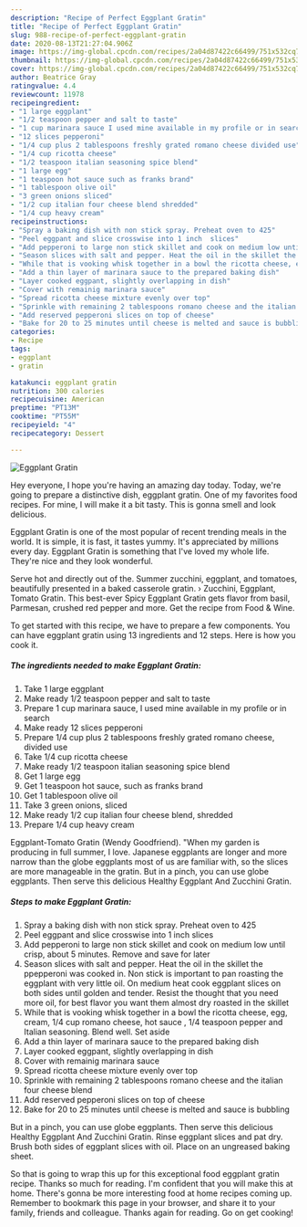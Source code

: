 ```yaml
---
description: "Recipe of Perfect Eggplant Gratin"
title: "Recipe of Perfect Eggplant Gratin"
slug: 988-recipe-of-perfect-eggplant-gratin
date: 2020-08-13T21:27:04.906Z
image: https://img-global.cpcdn.com/recipes/2a04d87422c66499/751x532cq70/eggplant-gratin-recipe-main-photo.jpg
thumbnail: https://img-global.cpcdn.com/recipes/2a04d87422c66499/751x532cq70/eggplant-gratin-recipe-main-photo.jpg
cover: https://img-global.cpcdn.com/recipes/2a04d87422c66499/751x532cq70/eggplant-gratin-recipe-main-photo.jpg
author: Beatrice Gray
ratingvalue: 4.4
reviewcount: 11978
recipeingredient:
- "1 large eggplant"
- "1/2 teaspoon pepper and salt to taste"
- "1 cup marinara sauce I used mine available in my profile or in search"
- "12 slices pepperoni"
- "1/4 cup plus 2 tablespoons freshly grated romano cheese divided use"
- "1/4 cup ricotta cheese"
- "1/2 teaspoon italian seasoning spice blend"
- "1 large egg"
- "1 teaspoon hot sauce such as franks brand"
- "1 tablespoon olive oil"
- "3 green onions sliced"
- "1/2 cup italian four cheese blend shredded"
- "1/4 cup heavy cream"
recipeinstructions:
- "Spray a baking dish with non stick spray. Preheat oven to 425"
- "Peel eggpant and slice crosswise into 1 inch  slices"
- "Add pepperoni to large non stick skillet and cook on medium low until crisp, about 5 minutes. Remove and save for later"
- "Season slices with salt and pepper. Heat the oil in the skillet the ppepperoni was cooked in. Non stick is important to pan roasting the eggplant with very little oil. On medium heat cook eggplant slices on both sides until golden and tender. Resist the thought that you need more oil, for best flavor you want them almost dry roasted in the skillet"
- "While that is vooking whisk together in a bowl the ricotta cheese, egg, cream, 1/4 cup romano cheese, hot sauce , 1/4 teaspoon pepper and Italian  seasoning. Blend well. Set aside"
- "Add a thin layer of marinara sauce to the prepared baking dish"
- "Layer cooked eggpant, slightly overlapping in dish"
- "Cover with remainig marinara sauce"
- "Spread ricotta cheese mixture evenly over top"
- "Sprinkle with remaining 2 tablespoons romano cheese and the italian four cheese blend"
- "Add reserved pepperoni slices on top of cheese"
- "Bake for 20 to 25 minutes until cheese is melted and sauce is bubbling"
categories:
- Recipe
tags:
- eggplant
- gratin

katakunci: eggplant gratin 
nutrition: 300 calories
recipecuisine: American
preptime: "PT13M"
cooktime: "PT55M"
recipeyield: "4"
recipecategory: Dessert

---
```



![Eggplant Gratin](https://img-global.cpcdn.com/recipes/2a04d87422c66499/751x532cq70/eggplant-gratin-recipe-main-photo.jpg)

Hey everyone, I hope you're having an amazing day today. Today, we're going to prepare a distinctive dish, eggplant gratin. One of my favorites food recipes. For mine, I will make it a bit tasty. This is gonna smell and look delicious.

Eggplant Gratin is one of the most popular of recent trending meals in the world. It is simple, it is fast, it tastes yummy. It's appreciated by millions every day. Eggplant Gratin is something that I've loved my whole life. They're nice and they look wonderful.

Serve hot and directly out of the. Summer zucchini, eggplant, and tomatoes, beautifully presented in a baked casserole gratin. › Zucchini, Eggplant, Tomato Gratin. This best-ever Spicy Eggplant Gratin gets flavor from basil, Parmesan, crushed red pepper and more. Get the recipe from Food &amp; Wine.


To get started with this recipe, we have to prepare a few components. You can have eggplant gratin using 13 ingredients and 12 steps. Here is how you cook it.

<!--inarticleads1-->

##### The ingredients needed to make Eggplant Gratin:

1. Take 1 large eggplant
1. Make ready 1/2 teaspoon pepper and salt to taste
1. Prepare 1 cup marinara sauce, I used mine available in my profile or in search
1. Make ready 12 slices pepperoni
1. Prepare 1/4 cup plus 2 tablespoons freshly grated romano cheese, divided use
1. Take 1/4 cup ricotta cheese
1. Make ready 1/2 teaspoon italian seasoning spice blend
1. Get 1 large egg
1. Get 1 teaspoon hot sauce, such as franks brand
1. Get 1 tablespoon olive oil
1. Take 3 green onions, sliced
1. Make ready 1/2 cup italian four cheese blend, shredded
1. Prepare 1/4 cup heavy cream


Eggplant-Tomato Gratin (Wendy Goodfriend). &#34;When my garden is producing in full summer, I love. Japanese eggplants are longer and more narrow than the globe eggplants most of us are familiar with, so the slices are more manageable in the gratin. But in a pinch, you can use globe eggplants. Then serve this delicious Healthy Eggplant And Zucchini Gratin. 

<!--inarticleads2-->

##### Steps to make Eggplant Gratin:

1. Spray a baking dish with non stick spray. Preheat oven to 425
1. Peel eggpant and slice crosswise into 1 inch  slices
1. Add pepperoni to large non stick skillet and cook on medium low until crisp, about 5 minutes. Remove and save for later
1. Season slices with salt and pepper. Heat the oil in the skillet the ppepperoni was cooked in. Non stick is important to pan roasting the eggplant with very little oil. On medium heat cook eggplant slices on both sides until golden and tender. Resist the thought that you need more oil, for best flavor you want them almost dry roasted in the skillet
1. While that is vooking whisk together in a bowl the ricotta cheese, egg, cream, 1/4 cup romano cheese, hot sauce , 1/4 teaspoon pepper and Italian  seasoning. Blend well. Set aside
1. Add a thin layer of marinara sauce to the prepared baking dish
1. Layer cooked eggpant, slightly overlapping in dish
1. Cover with remainig marinara sauce
1. Spread ricotta cheese mixture evenly over top
1. Sprinkle with remaining 2 tablespoons romano cheese and the italian four cheese blend
1. Add reserved pepperoni slices on top of cheese
1. Bake for 20 to 25 minutes until cheese is melted and sauce is bubbling


But in a pinch, you can use globe eggplants. Then serve this delicious Healthy Eggplant And Zucchini Gratin. Rinse eggplant slices and pat dry. Brush both sides of eggplant slices with oil. Place on an ungreased baking sheet. 

So that is going to wrap this up for this exceptional food eggplant gratin recipe. Thanks so much for reading. I'm confident that you will make this at home. There's gonna be more interesting food at home recipes coming up. Remember to bookmark this page in your browser, and share it to your family, friends and colleague. Thanks again for reading. Go on get cooking!
